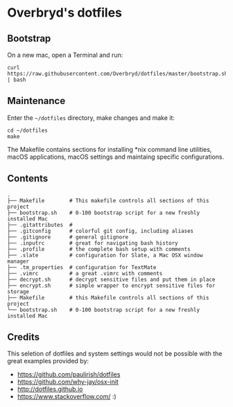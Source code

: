 # Overbryd's dotfiles

## Bootstrap

On a new mac, open a Terminal and run:

    curl https://raw.githubusercontent.com/Overbryd/dotfiles/master/bootstrap.sh | bash

## Maintenance

Enter the `~/dotfiles` directory, make changes and make it:

    cd ~/dotfiles
    make

The Makefile contains sections for installing \*nix command line utilities, macOS applications, macOS settings and maintaing specific configurations.

## Contents

    .
    ├── Makefile        # This makefile controls all sections of this project
    ├── bootstrap.sh    # 0-100 bootstrap script for a new freshly installed Mac
    ├── .gitattributes  # 
    ├── .gitconfig      # colorful git config, including aliases
    ├── .gitignore      # general gitignore
    ├── .inputrc        # great for navigating bash history
    ├── .profile        # the complete bash setup with comments
    ├── .slate          # configuration for Slate, a Mac OSX window manager
    ├── .tm_properties  # configuration for TextMate
    ├── .vimrc          # a great .vimrc with comments
    ├── decrypt.sh      # decrypt sensitive files and put them in place
    ├── encrypt.sh      # simple wrapper to encrypt sensitive files for storage
    ├── Makefile        # this Makefile controls all sections of this project
    └── bootstrap.sh    # 0-100 bootstrap script for a new freshly installed Mac    

## Credits

This seletion of dotfiles and system settings would not be possible with the great examples provided by:

* https://github.com/paulirish/dotfiles
* https://github.com/why-jay/osx-init
* http://dotfiles.github.io
* https://www.stackoverflow.com/ :)
